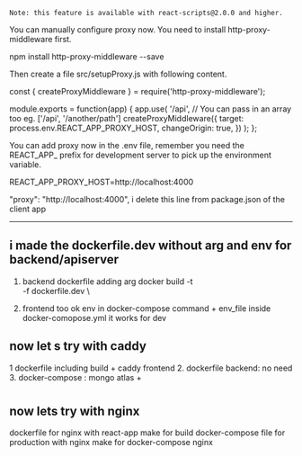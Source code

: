 

    Note: this feature is available with react-scripts@2.0.0 and higher.

You can manually configure proxy now. You need to install http-proxy-middleware first.

npm install http-proxy-middleware --save

Then create a file src/setupProxy.js with following content.

const { createProxyMiddleware } = require('http-proxy-middleware');

module.exports = function(app) {
  app.use(
    '/api', // You can pass in an array too eg. ['/api', '/another/path']
    createProxyMiddleware({
      target: process.env.REACT_APP_PROXY_HOST,
      changeOrigin: true,
    })
  );
};

You can add proxy now in the .env file, remember you need the REACT_APP_ prefix for development server to pick up the environment variable.

REACT_APP_PROXY_HOST=http://localhost:4000

"proxy": "http://localhost:4000", i delete this line from package.json of the client app 


---------
 ## i made the dockerfile.dev without arg and env for backend/apiserver 

 1. backend dockerfile adding arg
 docker build -t \
 -f dockerfile.dev \
 
  2. frontend too ok env in docker-compose command + env_file inside docker-comopose.yml  it works for dev

## now let s try with caddy

1 dockerfile including build + caddy frontend
2. dockerfile backend: no need
3. docker-compose : mongo atlas + 
#

## now lets try with nginx 
dockerfile for nginx with react-app
make for build
docker-compose file for production with nginx 
make for docker-compose nginx


